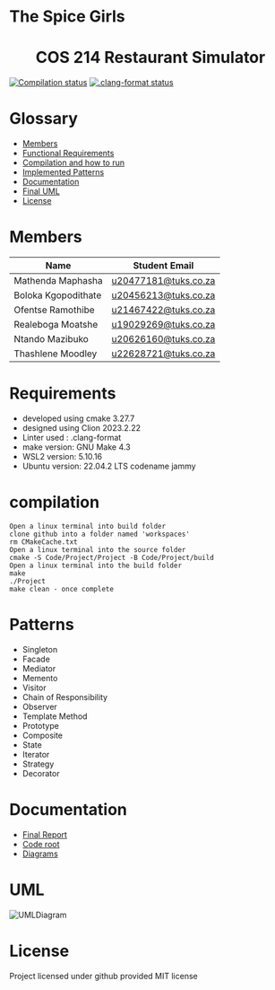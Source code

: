 # The Spice Girls
<h1 align="center"> COS 214 Restaurant Simulator </h1>

[![Compilation status](https://github.com/The1Don1/Restaurant-Sim/actions/workflows/makefile.yml/badge.svg)](https://github.com/The1Don1/Restaurant-Sim/actions/workflows/makefile.yml)
[![.clang-format status](https://github.com/The1Don1/Restaurant-Sim/actions/workflows/CodeLinter.yml/badge.svg)](https://github.com/The1Don1/Restaurant-Sim/actions/workflows/CodeLinter.yml)

# Glossary

- [Members](#Members)
- [Functional Requirements](#Requirements)
- [Compilation and how to run](#compilation)
- [Implemented Patterns](#Patterns)
- [Documentation](#Documentation)
- [Final UML](#UML)
- [License](#License)

# Members

| Name | Student Email |
| ----------- | ----------- |
| Mathenda Maphasha | u20477181@tuks.co.za |
| Boloka Kgopodithate | u20456213@tuks.co.za |
| Ofentse Ramothibe | u21467422@tuks.co.za |
| Realeboga Moatshe | u19029269@tuks.co.za |
| Ntando Mazibuko | u20626160@tuks.co.za |
| Thashlene Moodley | u22628721@tuks.co.za |

# Requirements

- developed using cmake 3.27.7
- designed using Clion 2023.2.22
- Linter used : .clang-format
- make version: GNU Make 4.3
- WSL2 version: 5.10.16
- Ubuntu version: 22.04.2 LTS codename jammy
# compilation
```
Open a linux terminal into build folder
clone github into a folder named 'workspaces'
rm CMakeCache.txt
Open a linux terminal into the source folder
cmake -S Code/Project/Project -B Code/Project/build
Open a linux terminal into the build folder
make
./Project
make clean - once complete
```
# Patterns
- Singleton
- Facade
- Mediator
- Memento
- Visitor
- Chain of Responsibility
- Observer
- Template Method
- Prototype
- Composite
- State
- Iterator
- Strategy
- Decorator

# Documentation
- [Final Report](https://github.com/The1Don1/Restaurant-Sim/blob/main/Documentation)
- [Code root](https://github.com/The1Don1/Restaurant-Sim/tree/main/Code/Project/Project)
- [Diagrams](https://github.com/The1Don1/Restaurant-Sim/tree/main/Diagrams)

# UML
![UMLDiagram](https://github.com/The1Don1/Restaurant-Sim/blob/main/Diagrams/Restaurant%20Simulator.png)


# License
  Project licensed under github provided MIT license
